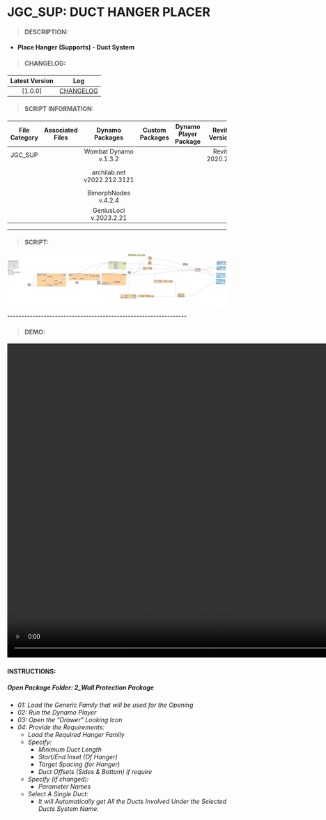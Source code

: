 # JGC_SUP: DUCT HANGER PLACER

> #### DESCRIPTION: 
- **Place Hanger (Supports) - Duct System**

> #### CHANGELOG:

| Latest Version | Log |
| :-------: | :----: | 
|[1.0.0] | [CHANGELOG](/_scripts/_project/268_JGC/SUPPORTS/changelog/JGC_SUP_PipeHangerPlacer.md) |

> #### SCRIPT INFORMATION: 

| File Category | Associated Files | Dynamo Packages | Custom Packages | Dynamo Player Package | Revit Version | Author | Modified By | File Name & Location | 
| :-------: | :----: | :---: | :---: | :---: | :---: | :---: | :---: | :--: |
| JGC_SUP |  | Wombat Dynamo v.1.3.2 |  |  | Revit 2020.2.9 | Bino Tuliao | | JGC_SUP_DUCTHangerPlacer |
|           |  | archilab.net v2022.212.3121 |                 |                    | | | | (https://bimcapcom.sharepoint.com/:f:/s/BCP-Main/EkUV1F95ULtFqMGB22mN7NIBKRhWmEfSulEqbucyJO3M9w?e=RQBIIA) |
| | | BimorphNodes v.4.2.4 | 
| | | GeniusLoci v.2023.2.21 |

----------------------------------------------------------------
> #### SCRIPT: 
<img src="./_scripts/_project/268_JGC/SUPPORTS/images/JGC_SUP_DUCTHangerPlacer.png">
----------------------------------------------------------------

> #### DEMO: 

<video width="1280" height="720" controls>
 <source src="./_scripts/_project/268_JGC/SUPPORTS/demo/JGC_SUP_DUCTHangerPlacer.mp4" type="video/mp4">
</video>

#### INSTRUCTIONS: 
##### Open Package Folder: 2_Wall Protection Package

- *01: Load the Generic Family that will be used for the Opening*
- *02: Run the Dynamo Player*
- *03: Open the "Drawer" Looking Icon*
- *04: Provide the Requirements:*
    - *Load the Required Hanger Family*
    - *Specify:*
        - *Minimum Duct Length*
        - *Start/End Inset (Of Hanger)*
        - *Target Spacing (for Hanger)*
        - *Duct Offsets (Sides & Bottom) if require*
    - *Specify (if changed):*
        - *Parameter Names*
    - *Select A Single Duct:*
        - *It will Automatically get All the Ducts Involved Under the Selected Ducts System Name.*